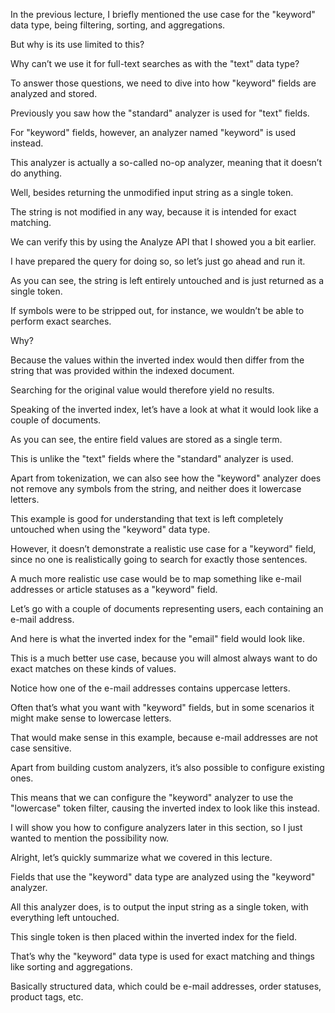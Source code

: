 In the previous lecture, I briefly mentioned the use case for the "keyword" data type, being filtering, sorting, and aggregations.

But why is its use limited to this?

Why can’t we use it for full-text searches as with the "text" data type?

To answer those questions, we need to dive into how "keyword" fields are analyzed and stored.

Previously you saw how the "standard" analyzer is used for "text" fields.

For "keyword" fields, however, an analyzer named "keyword" is used instead.

This analyzer is actually a so-called no-op analyzer, meaning that it doesn’t do anything.

Well, besides returning the unmodified input string as a single token.

The string is not modified in any way, because it is intended for exact matching.

We can verify this by using the Analyze API that I showed you a bit earlier.

I have prepared the query for doing so, so let’s just go ahead and run it.

As you can see, the string is left entirely untouched and is just returned as a single token.

If symbols were to be stripped out, for instance, we wouldn’t be able to perform exact searches.

Why?

Because the values within the inverted index would then differ from the string that was provided within the indexed document.

Searching for the original value would therefore yield no results.

Speaking of the inverted index, let’s have a look at what it would look like a couple of documents.

As you can see, the entire field values are stored as a single term.

This is unlike the "text" fields where the "standard" analyzer is used.

Apart from tokenization, we can also see how the "keyword" analyzer does not remove any symbols from the string, and neither does it lowercase letters.

This example is good for understanding that text is left completely untouched when using the "keyword" data type.

However, it doesn’t demonstrate a realistic use case for a "keyword" field, since no one is realistically going to search for exactly those sentences.

A much more realistic use case would be to map something like e-mail addresses or article statuses as a "keyword" field.

Let’s go with a couple of documents representing users, each containing an e-mail address.

And here is what the inverted index for the "email" field would look like.

This is a much better use case, because you will almost always want to do exact matches on these kinds of values.

Notice how one of the e-mail addresses contains uppercase letters.

Often that’s what you want with "keyword" fields, but in some scenarios it might make sense to lowercase letters.

That would make sense in this example, because e-mail addresses are not case sensitive.

Apart from building custom analyzers, it’s also possible to configure existing ones.

This means that we can configure the "keyword" analyzer to use the "lowercase" token filter, causing the inverted index to look like this instead.

I will show you how to configure analyzers later in this section, so I just wanted to mention the possibility now.

Alright, let’s quickly summarize what we covered in this lecture.

Fields that use the "keyword" data type are analyzed using the "keyword" analyzer.

All this analyzer does, is to output the input string as a single token, with everything left untouched.

This single token is then placed within the inverted index for the field.

That’s why the "keyword" data type is used for exact matching and things like sorting and aggregations.

Basically structured data, which could be e-mail addresses, order statuses, product tags, etc.

